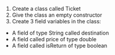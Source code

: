 1. Create a class called Ticket
2. Give the class an empty constructor
3. Create 3 field variables in the class:
- A field of type String called destination
- A field called price of type double
- A field called isReturn of type boolean


